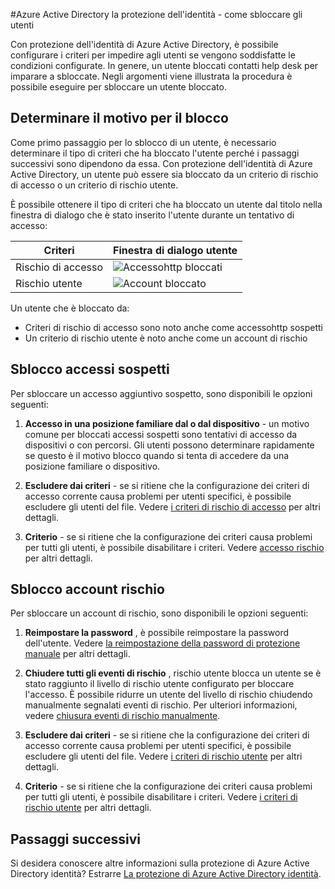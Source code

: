 <properties
    pageTitle="Azure Active Directory la protezione dell'identità - come sbloccare utenti | Microsoft Azure"
    description="Informazioni su come sbloccare gli utenti che sono stati bloccati da un criterio di protezione di Azure Active Directory dell'identità."
    services="active-directory"
    keywords="la protezione dell'identità di Azure active directory, sbloccare utente"
    documentationCenter=""
    authors="markusvi"
    manager="femila"
    editor=""/>

<tags
    ms.service="active-directory"
    ms.workload="identity"
    ms.tgt_pltfrm="na"
    ms.devlang="na"
    ms.topic="article"
    ms.date="09/20/2016"
    ms.author="markvi"/>

#<a name="azure-active-directory-identity-protection---how-to-unblock-users"></a>Azure Active Directory la protezione dell'identità - come sbloccare gli utenti

Con protezione dell'identità di Azure Active Directory, è possibile configurare i criteri per impedire agli utenti se vengono soddisfatte le condizioni configurate. In genere, un utente bloccati contatti help desk per imparare a sbloccate. Negli argomenti viene illustrata la procedura è possibile eseguire per sbloccare un utente bloccato.


## <a name="determine-the-reason-for-blocking"></a>Determinare il motivo per il blocco

Come primo passaggio per lo sblocco di un utente, è necessario determinare il tipo di criteri che ha bloccato l'utente perché i passaggi successivi sono dipendono da essa. Con protezione dell'identità di Azure Active Directory, un utente può essere sia bloccato da un criterio di rischio di accesso o un criterio di rischio utente. 

È possibile ottenere il tipo di criteri che ha bloccato un utente dal titolo nella finestra di dialogo che è stato inserito l'utente durante un tentativo di accesso:

|Criteri | Finestra di dialogo utente|
|--- | --- |
|Rischio di accesso | ![Accessohttp bloccati](./media/active-directory-identityprotection-unblock-howto/02.png) |
|Rischio utente | ![Account bloccato](./media/active-directory-identityprotection-unblock-howto/104.png) |


Un utente che è bloccato da:

- Criteri di rischio di accesso sono noto anche come accessohttp sospetti
- Un criterio di rischio utente è noto anche come un account di rischio

 
## <a name="unblocking-suspicious-sign-ins"></a>Sblocco accessi sospetti

Per sbloccare un accesso aggiuntivo sospetto, sono disponibili le opzioni seguenti:

1. **Accesso in una posizione familiare dal o dal dispositivo** - un motivo comune per bloccati accessi sospetti sono tentativi di accesso da dispositivi o con percorsi. Gli utenti possono determinare rapidamente se questo è il motivo blocco quando si tenta di accedere da una posizione familiare o dispositivo.


3. **Escludere dai criteri** - se si ritiene che la configurazione dei criteri di accesso corrente causa problemi per utenti specifici, è possibile escludere gli utenti del file. Vedere [i criteri di rischio di accesso](active-directory-identityprotection.md#sign-in-risk-policy) per altri dettagli.
 
4. **Criterio** - se si ritiene che la configurazione dei criteri causa problemi per tutti gli utenti, è possibile disabilitare i criteri. Vedere [accesso rischio](active-directory-identityprotection.md#sign-in-risk-policy) per altri dettagli.


## <a name="unblocking-accounts-at-risk"></a>Sblocco account rischio

Per sbloccare un account di rischio, sono disponibili le opzioni seguenti:

1. **Reimpostare la password** , è possibile reimpostare la password dell'utente. Vedere [la reimpostazione della password di protezione manuale](active-directory-identityprotection.md#manual-secure-password-reset) per altri dettagli.

2. **Chiudere tutti gli eventi di rischio** , rischio utente blocca un utente se è stato raggiunto il livello di rischio utente configurato per bloccare l'accesso. È possibile ridurre un utente del livello di rischio chiudendo manualmente segnalati eventi di rischio. Per ulteriori informazioni, vedere [chiusura eventi di rischio manualmente](active-directory-identityprotection.md#closing-risk-events-manually).

3. **Escludere dai criteri** - se si ritiene che la configurazione dei criteri di accesso corrente causa problemi per utenti specifici, è possibile escludere gli utenti del file. Vedere [i criteri di rischio utente](active-directory-identityprotection.md#user-risk-policy) per altri dettagli.
 
4. **Criterio** - se si ritiene che la configurazione dei criteri causa problemi per tutti gli utenti, è possibile disabilitare i criteri. Vedere [i criteri di rischio utente](active-directory-identityprotection.md#user-risk-policy) per altri dettagli.




## <a name="next-steps"></a>Passaggi successivi

 Si desidera conoscere altre informazioni sulla protezione di Azure Active Directory identità? Estrarre [La protezione di Azure Active Directory identità](active-directory-identityprotection.md).
 

